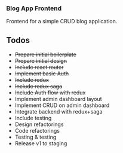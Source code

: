 ### Blog App Frontend

Frontend for a simple CRUD blog application.

## Todos

- ~~Prepare initial boilerplate~~
- ~~Prepare initial design~~
- ~~Include react router~~
- ~~Implement basic Auth~~
- ~~Include redux~~
- ~~Include redux saga~~
- ~~Include Auth flow with redux~~
- Implement admin dashboard layout
- Implement CRUD on admin dashboard
- Integrate backend with redux+saga
- Include testing
- Design refactorings
- Code refactorings
- Testing & testing
- Release v1 to staging
